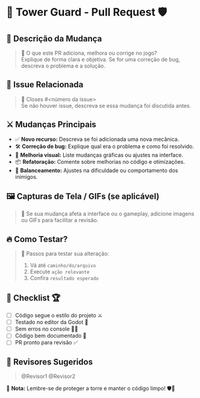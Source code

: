 # 🏰 Tower Guard - Pull Request 🛡️

## 📜 Descrição da Mudança
> 🏇 O que este PR adiciona, melhora ou corrige no jogo?  
> Explique de forma clara e objetiva. Se for uma correção de bug, descreva o problema e a solução.

## 🔗 Issue Relacionada
> 🏹 Closes #<número da issue>  
> Se não houver issue, descreva se essa mudança foi discutida antes.

## ⚔️ Mudanças Principais
- ✅ **Novo recurso:** Descreva se foi adicionada uma nova mecânica.
- 🛠️ **Correção de bug:** Explique qual era o problema e como foi resolvido.
- 🎨 **Melhoria visual:** Liste mudanças gráficas ou ajustes na interface.
- 📦 **Refatoração:** Comente sobre melhorias no código e otimizações.
- 📜 **Balanceamento:** Ajustes na dificuldade ou comportamento dos inimigos.

## 🖼️ Capturas de Tela / GIFs (se aplicável)
> 🏰 Se sua mudança afeta a interface ou o gameplay, adicione imagens ou GIFs para facilitar a revisão.

## 🔥 Como Testar?
> 🏇 Passos para testar sua alteração:
> 1. Vá até `caminho/do/arquivo`
> 2. Execute `ação relevante`
> 3. Confira `resultado esperado`

## 📜 Checklist 🏆
- [ ] Código segue o estilo do projeto ⚔️
- [ ] Testado no editor da Godot 🏰
- [ ] Sem erros no console 🚫🔥
- [ ] Código bem documentado 📖
- [ ] PR pronto para revisão ✅

## 🏅 Revisores Sugeridos
> @Revisor1 @Revisor2  

🔔 **Nota:** Lembre-se de proteger a torre e manter o código limpo! 🛡️🏰  
